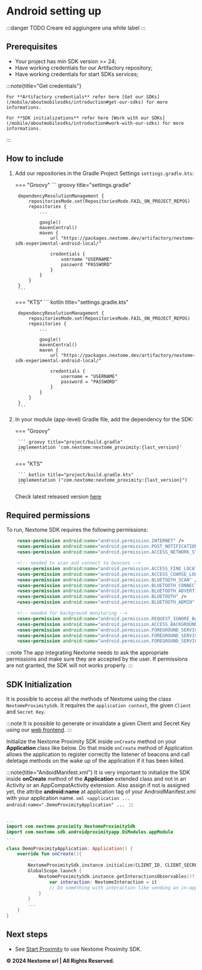 # Android setting up

:::danger
    TODO Creare ed aggiungere una white label
:::

## Prerequisites
- Your project has min SDK version >= 24;
- Have working credentials for our Artifactory repository;
- Have working credentials for start SDKs services;

:::note{title="Get credentials"}
    
    For **Artifactory credentials** refer here [Get our SDKs](/mobile/aboutmobilesdks/introduction#get-our-sdks) for more informations.

    For **SDK initializations** refer here [Work with our SDKs](/mobile/aboutmobilesdks/introduction#work-with-our-sdks) for more informations.
    
:::

## How to include

1. Add our repositories in the Gradle Project Settings `settings.gradle.kts`:

    === "Groovy"
        ``` groovy title="settings.gradle"
        
        dependencyResolutionManagement {
            repositoriesMode.set(RepositoriesMode.FAIL_ON_PROJECT_REPOS)
            repositories {
                ...

                google()
                mavenCentral()
                maven {
                    url "https://packages.nextome.dev/artifactory/nextome-sdk-experimental-android-local/"

                    credentials {
                        username "USERNAME"
                        password "PASSWORD"
                    }
                }
            }
        }
        ```
    === "KTS"
        ``` kotlin title="settings.gradle.kts"
    
        dependencyResolutionManagement {
            repositoriesMode.set(RepositoriesMode.FAIL_ON_PROJECT_REPOS)
            repositories {
                ...

                google()
                mavenCentral()
                maven {
                    url "https://packages.nextome.dev/artifactory/nextome-sdk-experimental-android-local/"

                    credentials {
                        username = "USERNAME"
                        password = "PASSWORD"
                    }
                }
            }
        }
        ```

2. In your module (app-level) Gradle file, add the dependency for the SDK:

    === "Groovy"

        ``` groovy title="project/build.gradle"
        implementation 'com.nextome:nextome_proximity:{last_version}'
        ```

    === "KTS"

        ``` kotlin title="project/build.gradle.kts"
        implementation ("com.nextome:nextome_proximity:{last_version}")
        ```
    Check latest released version [here](../Android/changelog.md)

## Required permissions
To run, Nextome SDK requires the following permissions:
```xml title="AndroidManifest.xml"
    <uses-permission android:name="android.permission.INTERNET" />
    <uses-permission android:name="android.permission.POST_NOTIFICATIONS"/>
    <uses-permission android:name="android.permission.ACCESS_NETWORK_STATE" />

    <!-- needed to scan and connect to beacons -->
    <uses-permission android:name="android.permission.ACCESS_FINE_LOCATION" />
    <uses-permission android:name="android.permission.ACCESS_COARSE_LOCATION" />
    <uses-permission android:name="android.permission.BLUETOOTH_SCAN" />
    <uses-permission android:name="android.permission.BLUETOOTH_CONNECT" />
    <uses-permission android:name="android.permission.BLUETOOTH_ADVERTISE" />
    <uses-permission android:name="android.permission.BLUETOOTH" />
    <uses-permission android:name="android.permission.BLUETOOTH_ADMIN" />

    <!-- needed for background monitoring -->
    <uses-permission android:name="android.permission.REQUEST_IGNORE_BATTERY_OPTIMIZATIONS" />
    <uses-permission android:name="android.permission.ACCESS_BACKGROUND_LOCATION" />
    <uses-permission android:name="android.permission.FOREGROUND_SERVICE" />
    <uses-permission android:name="android.permission.FOREGROUND_SERVICE_LOCATION" />
    <uses-permission android:name="android.permission.FOREGROUND_SERVICE_DATA_SYNC" />
```

:::note 
    The app integrating Nextome needs to ask the appropriate permissions and make sure they are accepted by the user.
    If permissions are not granted, the SDK will not works properly.
:::

## SDK Initialization
It is possible to access all the methods of Nextome using the class `NextomeProximitySdk`.
It requires the `application context`, the given `Client` and `Secret Key`.

:::note
    It is possible to generate or invalidate a given Client and Secret Key using our [web frontend](#retreive-client-and-secret-key).
:::

Initialize the Nextome Proximity SDK inside ```onCreate``` method on your **Application** class like below.
Do that inside ```onCreate``` method of Application allows the application to register correctly the listener of beacons and call deletage methods on the wake up of the application
if it has been killed.

:::note{title="AndoidManifest.xml"}
    It is very important to initialize the SDK inside **onCreate** method of the **Application** extended class and not in an Activity or an AppCompatActivity extension.
    Also assign if not is assigned yet, the attribe **android:name** at application tag of your AndroidManifest.xml with your application name.
    ```xml
        <application
            ...
            android:name=".DemoProximityApplication"
            ...
    ```
:::

```kotlin

...
import com.nextome.proximity.NextomeProximitySdk
import com.nextome.sdk.androidproximityapp.DiModules.appModule
...

class DemoProximityApplication: Application() {
    override fun onCreate(){
        ...
        NextomeProximitySdk.instance.initialize(CLIENT_ID, CLIENT_SECRET)
        GlobalScope.launch {
            NextomeProximitySdk.instance.getInteractionsObservables()?.collect {
                var interaction: NextomeInteraction = it
                // Do something with interaction like sending an in-app notification to the user with interaction data
            }
        }
        ...
    }
}
```

## Next steps

- See [Start Proximity](../Basic%20Features/start-proximity.md) to use Nextome Proximity SDK.

<!--## Examples
A full working example app is available on [this repository](https://github.com/Nextome/nextome-phoenix-android-whitelabel).
<br>-->

**© 2024 Nextome srl | All Rights Reserved.**
